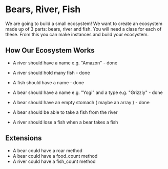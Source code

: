 # Bears, River, Fish

We are going to build a small ecosystem! We want to create an ecosystem made up of 3 parts: bears, river and fish. You will need a class for each of these. From this you can make instances and build your ecosystem.

## How Our Ecosystem Works

- A river should have a name e.g. "Amazon" - done
- A river should hold many fish - done
- A fish should have a name - done

- A bear should have a name e.g. "Yogi" and a type e.g. "Grizzly" - done
- A bear should have an empty stomach ( maybe an array ) - done

- A bear should be able to take a fish from the river
- A river should lose a fish when a bear takes a fish

## Extensions

- A bear could have a roar method
- A bear could have a food_count method
- A river could have a fish_count method
